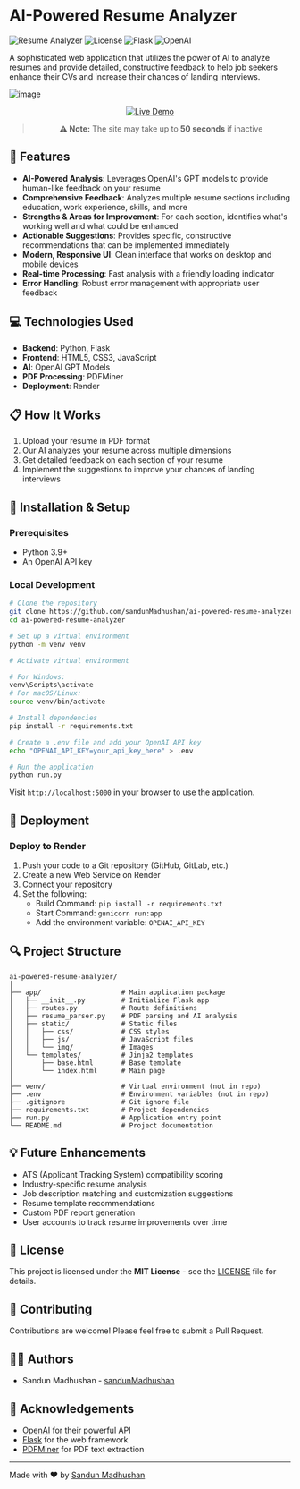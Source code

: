 # AI-Powered Resume Analyzer

![Resume Analyzer](https://img.shields.io/badge/Resume%20Analyzer-AI%20Powered-blue)
![License](https://img.shields.io/badge/License-MIT-green)
![Flask](https://img.shields.io/badge/Flask-3.0.2-red)
![OpenAI](https://img.shields.io/badge/OpenAI-Powered-lightgrey)

A sophisticated web application that utilizes the power of AI to analyze resumes and provide detailed, constructive feedback to help job seekers enhance their CVs and increase their chances of landing interviews.

![image](https://github.com/user-attachments/assets/c3017e15-f496-4de1-9810-438052ed5654)

<div align="center">

[![Live Demo](https://img.shields.io/badge/✨_Live_Demo-Click_Here-2ea44f?style=for-the-badge)](https://ai-powered-resume-analyzer-wtej.onrender.com/)

> **⚠️ Note:** The site may take up to **50 seconds** if inactive

</div>

## 🚀 Features

- **AI-Powered Analysis**: Leverages OpenAI's GPT models to provide human-like feedback on your resume
- **Comprehensive Feedback**: Analyzes multiple resume sections including education, work experience, skills, and more
- **Strengths & Areas for Improvement**: For each section, identifies what's working well and what could be enhanced
- **Actionable Suggestions**: Provides specific, constructive recommendations that can be implemented immediately
- **Modern, Responsive UI**: Clean interface that works on desktop and mobile devices
- **Real-time Processing**: Fast analysis with a friendly loading indicator
- **Error Handling**: Robust error management with appropriate user feedback

## 💻 Technologies Used

- **Backend**: Python, Flask
- **Frontend**: HTML5, CSS3, JavaScript
- **AI**: OpenAI GPT Models
- **PDF Processing**: PDFMiner
- **Deployment**: Render

## 📋 How It Works

1. Upload your resume in PDF format
2. Our AI analyzes your resume across multiple dimensions
3. Get detailed feedback on each section of your resume
4. Implement the suggestions to improve your chances of landing interviews

## 🔧 Installation & Setup

### Prerequisites

- Python 3.9+
- An OpenAI API key

### Local Development

```bash
# Clone the repository
git clone https://github.com/sandunMadhushan/ai-powered-resume-analyzer.git
cd ai-powered-resume-analyzer

# Set up a virtual environment
python -m venv venv

# Activate virtual environment

# For Windows:
venv\Scripts\activate
# For macOS/Linux:
source venv/bin/activate

# Install dependencies
pip install -r requirements.txt

# Create a .env file and add your OpenAI API key
echo "OPENAI_API_KEY=your_api_key_here" > .env

# Run the application
python run.py
```

Visit `http://localhost:5000` in your browser to use the application.

## 🚀 Deployment

### Deploy to Render

1. Push your code to a Git repository (GitHub, GitLab, etc.)
2. Create a new Web Service on Render
3. Connect your repository
4. Set the following:
   - Build Command: `pip install -r requirements.txt`
   - Start Command: `gunicorn run:app`
   - Add the environment variable: `OPENAI_API_KEY`

## 🔍 Project Structure

```
ai-powered-resume-analyzer/
│
├── app/                    # Main application package
│   ├── __init__.py         # Initialize Flask app
│   ├── routes.py           # Route definitions
│   ├── resume_parser.py    # PDF parsing and AI analysis
│   ├── static/             # Static files
│   │   ├── css/            # CSS styles
│   │   ├── js/             # JavaScript files
│   │   └── img/            # Images
│   └── templates/          # Jinja2 templates
│       ├── base.html       # Base template
│       └── index.html      # Main page
│
├── venv/                   # Virtual environment (not in repo)
├── .env                    # Environment variables (not in repo)
├── .gitignore              # Git ignore file
├── requirements.txt        # Project dependencies
├── run.py                  # Application entry point
└── README.md               # Project documentation
```

## 💡 Future Enhancements

- ATS (Applicant Tracking System) compatibility scoring
- Industry-specific resume analysis
- Job description matching and customization suggestions
- Resume template recommendations
- Custom PDF report generation
- User accounts to track resume improvements over time

## 📝 License

This project is licensed under the **MIT License** - see the [LICENSE](LICENSE) file for details.

## 🙌 Contributing

Contributions are welcome! Please feel free to submit a Pull Request.

## 👨‍💻 Authors

- Sandun Madhushan - [sandunMadhushan](https://github.com/sandunMadhushan)

## 🙏 Acknowledgements

- [OpenAI](https://openai.com/) for their powerful API
- [Flask](https://flask.palletsprojects.com/) for the web framework
- [PDFMiner](https://github.com/pdfminer/pdfminer.six) for PDF text extraction

---

Made with ❤️ by [Sandun Madhushan](https://sandun.is-a.dev/)
